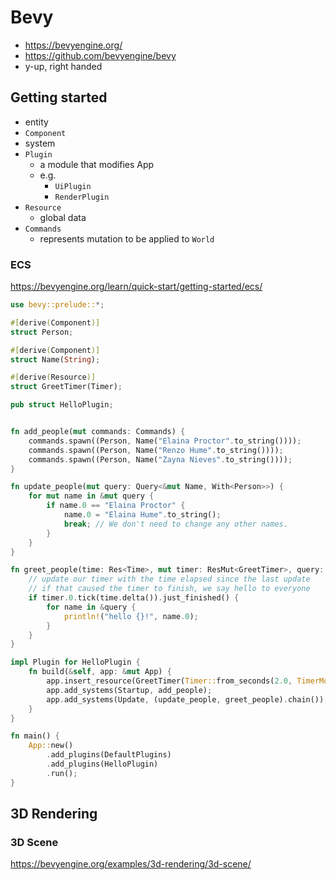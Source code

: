 # Bevy

- https://bevyengine.org/
- https://github.com/bevyengine/bevy
- y-up, right handed

## Getting started

- entity
- `Component`
- system
- `Plugin`
    - a module that modifies App
    - e.g.
        - `UiPlugin`
        - `RenderPlugin`
- `Resource`
    - global data
- `Commands`
    - represents mutation to be applied to `World`

### ECS

https://bevyengine.org/learn/quick-start/getting-started/ecs/

```rust
use bevy::prelude::*;

#[derive(Component)]
struct Person;

#[derive(Component)]
struct Name(String);

#[derive(Resource)]
struct GreetTimer(Timer);

pub struct HelloPlugin;


fn add_people(mut commands: Commands) {
    commands.spawn((Person, Name("Elaina Proctor".to_string())));
    commands.spawn((Person, Name("Renzo Hume".to_string())));
    commands.spawn((Person, Name("Zayna Nieves".to_string())));
}

fn update_people(mut query: Query<&mut Name, With<Person>>) {
    for mut name in &mut query {
        if name.0 == "Elaina Proctor" {
            name.0 = "Elaina Hume".to_string();
            break; // We don't need to change any other names.
        }
    }
}

fn greet_people(time: Res<Time>, mut timer: ResMut<GreetTimer>, query: Query<&Name, With<Person>>) {
    // update our timer with the time elapsed since the last update
    // if that caused the timer to finish, we say hello to everyone
    if timer.0.tick(time.delta()).just_finished() {
        for name in &query {
            println!("hello {}!", name.0);
        }
    }
}

impl Plugin for HelloPlugin {
    fn build(&self, app: &mut App) {
        app.insert_resource(GreetTimer(Timer::from_seconds(2.0, TimerMode::Repeating)));
        app.add_systems(Startup, add_people);
        app.add_systems(Update, (update_people, greet_people).chain());
    }
}

fn main() {
    App::new()
        .add_plugins(DefaultPlugins)
        .add_plugins(HelloPlugin)
        .run();
}

```

## 3D Rendering

### 3D Scene

https://bevyengine.org/examples/3d-rendering/3d-scene/
